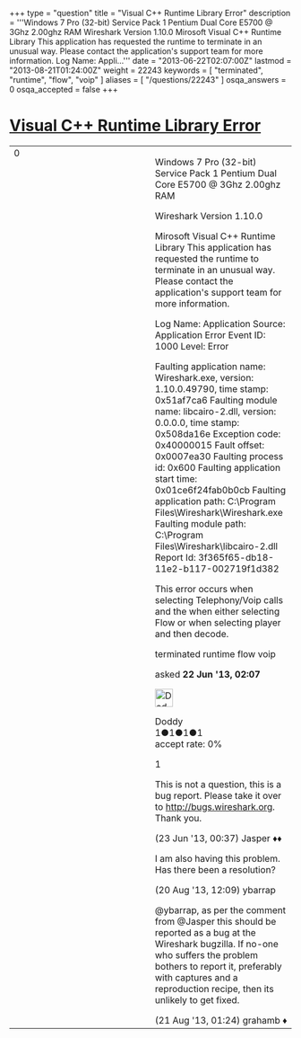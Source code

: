 +++
type = "question"
title = "Visual C++ Runtime Library Error"
description = '''Windows 7 Pro (32-bit) Service Pack 1 Pentium Dual Core E5700 @ 3Ghz 2.00ghz RAM Wireshark Version 1.10.0 Mirosoft Visual C++ Runtime Library This application has requested the runtime to terminate in an unusual way. Please contact the application&#x27;s support team for more information. Log Name: Appli...'''
date = "2013-06-22T02:07:00Z"
lastmod = "2013-08-21T01:24:00Z"
weight = 22243
keywords = [ "terminated", "runtime", "flow", "voip" ]
aliases = [ "/questions/22243" ]
osqa_answers = 0
osqa_accepted = false
+++

<div class="headNormal">

# [Visual C++ Runtime Library Error](/questions/22243/visual-c-runtime-library-error)

</div>

<div id="main-body">

<div id="askform">

<table id="question-table" style="width:100%;"><colgroup><col style="width: 50%" /><col style="width: 50%" /></colgroup><tbody><tr class="odd"><td style="width: 30px; vertical-align: top"><div class="vote-buttons"><span id="post-22243-upvote" class="ajax-command post-vote up" rel="nofollow" title="I like this post (click again to cancel)"> </span><div id="post-22243-score" class="post-score" title="current number of votes">0</div><span id="post-22243-downvote" class="ajax-command post-vote down" rel="nofollow" title="I dont like this post (click again to cancel)"> </span> <span id="favorite-mark" class="ajax-command favorite-mark" rel="nofollow" title="mark/unmark this question as favorite (click again to cancel)"> </span><div id="favorite-count" class="favorite-count"></div></div></td><td><div id="item-right"><div class="question-body"><p>Windows 7 Pro (32-bit) Service Pack 1 Pentium Dual Core E5700 @ 3Ghz 2.00ghz RAM</p><p>Wireshark Version 1.10.0</p><p>Mirosoft Visual C++ Runtime Library This application has requested the runtime to terminate in an unusual way. Please contact the application's support team for more information.</p><p>Log Name: Application Source: Application Error Event ID: 1000 Level: Error</p><p>Faulting application name: Wireshark.exe, version: 1.10.0.49790, time stamp: 0x51af7ca6 Faulting module name: libcairo-2.dll, version: 0.0.0.0, time stamp: 0x508da16e Exception code: 0x40000015 Fault offset: 0x0007ea30 Faulting process id: 0x600 Faulting application start time: 0x01ce6f24fab0b0cb Faulting application path: C:\Program Files\Wireshark\Wireshark.exe Faulting module path: C:\Program Files\Wireshark\libcairo-2.dll Report Id: 3f365f65-db18-11e2-b117-002719f1d382</p><p>This error occurs when selecting Telephony/Voip calls and the when either selecting Flow or when selecting player and then decode.</p></div><div id="question-tags" class="tags-container tags"><span class="post-tag tag-link-terminated" rel="tag" title="see questions tagged &#39;terminated&#39;">terminated</span> <span class="post-tag tag-link-runtime" rel="tag" title="see questions tagged &#39;runtime&#39;">runtime</span> <span class="post-tag tag-link-flow" rel="tag" title="see questions tagged &#39;flow&#39;">flow</span> <span class="post-tag tag-link-voip" rel="tag" title="see questions tagged &#39;voip&#39;">voip</span></div><div id="question-controls" class="post-controls"></div><div class="post-update-info-container"><div class="post-update-info post-update-info-user"><p>asked <strong>22 Jun '13, 02:07</strong></p><img src="https://secure.gravatar.com/avatar/748dd00f8b855e11344244ef34d9f42e?s=32&amp;d=identicon&amp;r=g" class="gravatar" width="32" height="32" alt="Doddy&#39;s gravatar image" /><p><span>Doddy</span><br />
<span class="score" title="1 reputation points">1</span><span title="1 badges"><span class="badge1">●</span><span class="badgecount">1</span></span><span title="1 badges"><span class="silver">●</span><span class="badgecount">1</span></span><span title="1 badges"><span class="bronze">●</span><span class="badgecount">1</span></span><br />
<span class="accept_rate" title="Rate of the user&#39;s accepted answers">accept rate:</span> <span title="Doddy has no accepted answers">0%</span></p></div></div><div id="comments-container-22243" class="comments-container"><span id="22252"></span><div id="comment-22252" class="comment"><div id="post-22252-score" class="comment-score">1</div><div class="comment-text"><p>This is not a question, this is a bug report. Please take it over to <a href="http://bugs.wireshark.org">http://bugs.wireshark.org</a>. Thank you.</p></div><div id="comment-22252-info" class="comment-info"><span class="comment-age">(23 Jun '13, 00:37)</span> <span class="comment-user userinfo">Jasper ♦♦</span></div></div><span id="23882"></span><div id="comment-23882" class="comment"><div id="post-23882-score" class="comment-score"></div><div class="comment-text"><p>I am also having this problem. Has there been a resolution?</p></div><div id="comment-23882-info" class="comment-info"><span class="comment-age">(20 Aug '13, 12:09)</span> <span class="comment-user userinfo">ybarrap</span></div></div><span id="23895"></span><div id="comment-23895" class="comment"><div id="post-23895-score" class="comment-score"></div><div class="comment-text"><p><span>@ybarrap</span>, as per the comment from <span>@Jasper</span> this should be reported as a bug at the Wireshark bugzilla. If no-one who suffers the problem bothers to report it, preferably with captures and a reproduction recipe, then its unlikely to get fixed.</p></div><div id="comment-23895-info" class="comment-info"><span class="comment-age">(21 Aug '13, 01:24)</span> <span class="comment-user userinfo">grahamb ♦</span></div></div></div><div id="comment-tools-22243" class="comment-tools"></div><div class="clear"></div><div id="comment-22243-form-container" class="comment-form-container"></div><div class="clear"></div></div></td></tr></tbody></table>

</div>

</div>

